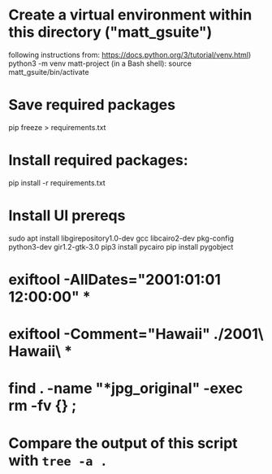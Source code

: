 
# Create a virtual environment within this directory ("matt_gsuite")
following instructions from: https://docs.python.org/3/tutorial/venv.html)
python3 -m venv matt-project
(in a Bash shell):
source matt_gsuite/bin/activate

# Save required packages
pip freeze > requirements.txt

# Install required packages:
pip install -r requirements.txt

# Install UI prereqs
sudo apt install libgirepository1.0-dev gcc libcairo2-dev pkg-config python3-dev gir1.2-gtk-3.0
pip3 install pycairo
pip install pygobject

# exiftool -AllDates="2001:01:01 12:00:00" *
# exiftool -Comment="Hawaii" ./2001\ Hawaii\ *
# find . -name "*jpg_original" -exec rm -fv {} \;

# Compare the output of this script with `tree -a .`
